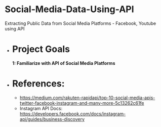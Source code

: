 # Social-Media-Data-Using-API
Extracting Public Data from Social Media Platforms - Facebook, Youtube using API

* # Project Goals 
  **1: Familiarize with API of Social Media Platforms**

* # References: 
  * https://medium.com/rakuten-rapidapi/top-10-social-media-apis-twitter-facebook-instagram-and-many-more-5c13262c61fe
  * Instagram API Docs: https://developers.facebook.com/docs/instagram-api/guides/business-discovery
